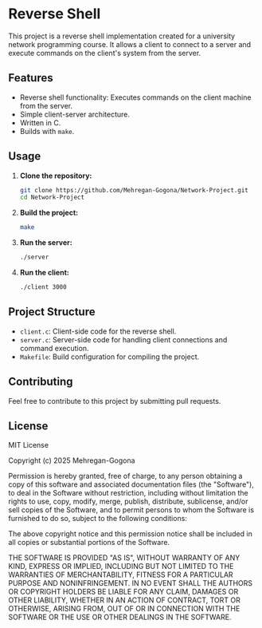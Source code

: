 # Reverse Shell

This project is a reverse shell implementation created for a university network programming course. It allows a client to connect to a server and execute commands on the client's system from the server.

## Features

*   Reverse shell functionality: Executes commands on the client machine from the server.
*   Simple client-server architecture.
*   Written in C.
*   Builds with `make`.

## Usage

1.  **Clone the repository:**

    ```bash
    git clone https://github.com/Mehregan-Gogona/Network-Project.git
    cd Network-Project
    ```

2.  **Build the project:**

    ```bash
    make
    ```

3.  **Run the server:**

    ```bash
    ./server
    ```
    
4.  **Run the client:**

    ```bash
    ./client 3000
    ```


## Project Structure

*   `client.c`:  Client-side code for the reverse shell.
*   `server.c`:  Server-side code for handling client connections and command execution.
*   `Makefile`:  Build configuration for compiling the project.

## Contributing

Feel free to contribute to this project by submitting pull requests.

## License

MIT License

Copyright (c) 2025 Mehregan-Gogona

Permission is hereby granted, free of charge, to any person obtaining a copy
of this software and associated documentation files (the "Software"), to deal
in the Software without restriction, including without limitation the rights
to use, copy, modify, merge, publish, distribute, sublicense, and/or sell
copies of the Software, and to permit persons to whom the Software is
furnished to do so, subject to the following conditions:

The above copyright notice and this permission notice shall be included in all
copies or substantial portions of the Software.

THE SOFTWARE IS PROVIDED "AS IS", WITHOUT WARRANTY OF ANY KIND, EXPRESS OR
IMPLIED, INCLUDING BUT NOT LIMITED TO THE WARRANTIES OF MERCHANTABILITY,
FITNESS FOR A PARTICULAR PURPOSE AND NONINFRINGEMENT. IN NO EVENT SHALL THE
AUTHORS OR COPYRIGHT HOLDERS BE LIABLE FOR ANY CLAIM, DAMAGES OR OTHER
LIABILITY, WHETHER IN AN ACTION OF CONTRACT, TORT OR OTHERWISE, ARISING FROM,
OUT OF OR IN CONNECTION WITH THE SOFTWARE OR THE USE OR OTHER DEALINGS IN THE
SOFTWARE.
